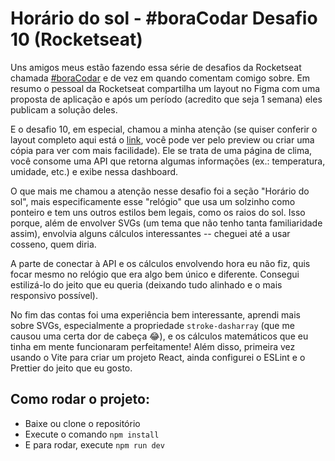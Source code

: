 # Horário do sol - #boraCodar Desafio 10 (Rocketseat)

Uns amigos meus estão fazendo essa série de desafios da Rocketseat chamada
[#boraCodar](https://www.rocketseat.com.br/boracodar) e de vez em quando comentam comigo sobre. Em
resumo o pessoal da Rocketseat compartilha um layout no Figma com uma proposta de aplicação e após
um período (acredito que seja 1 semana) eles publicam a solução deles.

E o desafio 10, em especial, chamou a minha atenção (se quiser conferir o layout completo aqui está
o [link](https://www.figma.com/community/file/1215291914714743267), você pode ver pelo preview ou
criar uma cópia para ver com mais facilidade). Ele se trata de uma página de clima, você consome uma
API que retorna algumas informações (ex.: temperatura, umidade, etc.) e exibe nessa dashboard.

O que mais me chamou a atenção nesse desafio foi a seção "Horário do sol", mais especificamente esse
"relógio" que usa um solzinho como ponteiro e tem uns outros estilos bem legais, como os raios do
sol. Isso porque, além de envolver SVGs (um tema que não tenho tanta familiaridade assim), envolvia
alguns cálculos interessantes -- cheguei até a usar cosseno, quem diria.

A parte de conectar à API e os cálculos envolvendo hora eu não fiz, quis focar mesmo no relógio que
era algo bem único e diferente. Consegui estilizá-lo do jeito que eu queria (deixando tudo alinhado
e o mais responsivo possível).

No fim das contas foi uma experiência bem interessante, aprendi mais sobre SVGs, especialmente a
propriedade `stroke-dasharray` (que me causou uma certa dor de cabeça 😂), e os cálculos matemáticos
que eu tinha em mente funcionaram perfeitamente! Além disso, primeira vez usando o Vite para criar
um projeto React, ainda configurei o ESLint e o Prettier do jeito que eu gosto.

## Como rodar o projeto:

- Baixe ou clone o repositório
- Execute o comando `npm install`
- E para rodar, execute `npm run dev`
